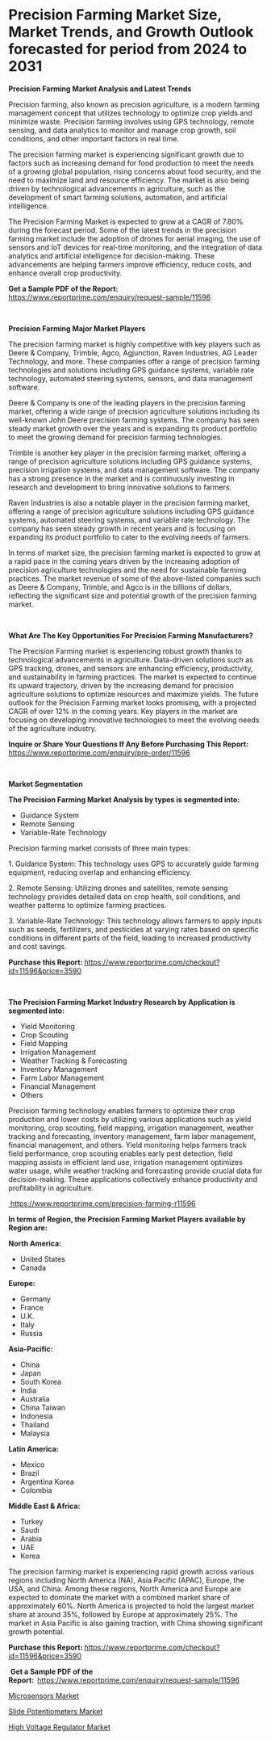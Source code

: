 <p><h1>Precision Farming Market Size, Market Trends, and Growth Outlook forecasted for period from 2024 to 2031</h1></p><p><strong>Precision Farming Market Analysis and Latest Trends</strong></p>
<p><p>Precision farming, also known as precision agriculture, is a modern farming management concept that utilizes technology to optimize crop yields and minimize waste. Precision farming involves using GPS technology, remote sensing, and data analytics to monitor and manage crop growth, soil conditions, and other important factors in real time.</p><p>The precision farming market is experiencing significant growth due to factors such as increasing demand for food production to meet the needs of a growing global population, rising concerns about food security, and the need to maximize land and resource efficiency. The market is also being driven by technological advancements in agriculture, such as the development of smart farming solutions, automation, and artificial intelligence.</p><p>The Precision Farming Market is expected to grow at a CAGR of 7.80% during the forecast period. Some of the latest trends in the precision farming market include the adoption of drones for aerial imaging, the use of sensors and IoT devices for real-time monitoring, and the integration of data analytics and artificial intelligence for decision-making. These advancements are helping farmers improve efficiency, reduce costs, and enhance overall crop productivity.</p></p>
<p><strong>Get a Sample PDF of the Report:&nbsp;</strong> <a href="https://www.reportprime.com/enquiry/request-sample/11596">https://www.reportprime.com/enquiry/request-sample/11596</a></p>
<p>&nbsp;</p>
<p><strong>Precision Farming Major Market Players</strong></p>
<p><p>The precision farming market is highly competitive with key players such as Deere & Company, Trimble, Agco, Agjunction, Raven Industries, AG Leader Technology, and more. These companies offer a range of precision farming technologies and solutions including GPS guidance systems, variable rate technology, automated steering systems, sensors, and data management software.</p><p>Deere & Company is one of the leading players in the precision farming market, offering a wide range of precision agriculture solutions including its well-known John Deere precision farming systems. The company has seen steady market growth over the years and is expanding its product portfolio to meet the growing demand for precision farming technologies.</p><p>Trimble is another key player in the precision farming market, offering a range of precision agriculture solutions including GPS guidance systems, precision irrigation systems, and data management software. The company has a strong presence in the market and is continuously investing in research and development to bring innovative solutions to farmers.</p><p>Raven Industries is also a notable player in the precision farming market, offering a range of precision agriculture solutions including GPS guidance systems, automated steering systems, and variable rate technology. The company has seen steady growth in recent years and is focusing on expanding its product portfolio to cater to the evolving needs of farmers.</p><p>In terms of market size, the precision farming market is expected to grow at a rapid pace in the coming years driven by the increasing adoption of precision agriculture technologies and the need for sustainable farming practices. The market revenue of some of the above-listed companies such as Deere & Company, Trimble, and Agco is in the billions of dollars, reflecting the significant size and potential growth of the precision farming market.</p></p>
<p>&nbsp;</p>
<p><strong>What Are The Key Opportunities For Precision Farming Manufacturers?</strong></p>
<p><p>The Precision Farming market is experiencing robust growth thanks to technological advancements in agriculture. Data-driven solutions such as GPS tracking, drones, and sensors are enhancing efficiency, productivity, and sustainability in farming practices. The market is expected to continue its upward trajectory, driven by the increasing demand for precision agriculture solutions to optimize resources and maximize yields. The future outlook for the Precision Farming market looks promising, with a projected CAGR of over 12% in the coming years. Key players in the market are focusing on developing innovative technologies to meet the evolving needs of the agriculture industry.</p></p>
<p><strong>Inquire or Share Your Questions If Any Before Purchasing This Report:</strong> <a href="https://www.reportprime.com/enquiry/pre-order/11596">https://www.reportprime.com/enquiry/pre-order/11596</a></p>
<p>&nbsp;</p>
<p><strong>Market Segmentation</strong></p>
<p><strong>The Precision Farming Market Analysis by types is segmented into:</strong></p>
<p><ul><li>Guidance System</li><li>Remote Sensing</li><li>Variable-Rate Technology</li></ul></p>
<p><p>Precision farming market consists of three main types: </p><p>1. Guidance System: This technology uses GPS to accurately guide farming equipment, reducing overlap and enhancing efficiency.</p><p>2. Remote Sensing: Utilizing drones and satellites, remote sensing technology provides detailed data on crop health, soil conditions, and weather patterns to optimize farming practices.</p><p>3. Variable-Rate Technology: This technology allows farmers to apply inputs such as seeds, fertilizers, and pesticides at varying rates based on specific conditions in different parts of the field, leading to increased productivity and cost savings.</p></p>
<p><strong>Purchase this Report:&nbsp;</strong><a href="https://www.reportprime.com/checkout?id=11596&price=3590">https://www.reportprime.com/checkout?id=11596&price=3590</a></p>
<p>&nbsp;</p>
<p><strong>The Precision Farming Market Industry Research by Application is segmented into:</strong></p>
<p><ul><li>Yield Monitoring</li><li>Crop Scouting</li><li>Field Mapping</li><li>Irrigation Management</li><li>Weather Tracking & Forecasting</li><li>Inventory Management</li><li>Farm Labor Management</li><li>Financial Management</li><li>Others</li></ul></p>
<p><p>Precision farming technology enables farmers to optimize their crop production and lower costs by utilizing various applications such as yield monitoring, crop scouting, field mapping, irrigation management, weather tracking and forecasting, inventory management, farm labor management, financial management, and others. Yield monitoring helps farmers track field performance, crop scouting enables early pest detection, field mapping assists in efficient land use, irrigation management optimizes water usage, while weather tracking and forecasting provide crucial data for decision-making. These applications collectively enhance productivity and profitability in agriculture.</p></p>
<p><a href="https://www.reportprime.com/precision-farming-r11596">&nbsp;https://www.reportprime.com/precision-farming-r11596</a></p>
<p><strong>In terms of Region, the Precision Farming Market Players available by Region are:</strong></p>
<p>
    <p> <strong> North America: </strong>
        <ul>
            <li>United States</li>
            <li>Canada</li>
        </ul>
        </p> 
    <p> <strong> Europe: </strong>
        <ul>
            <li>Germany</li>
            <li>France</li>
            <li>U.K.</li>
            <li>Italy</li>
            <li>Russia</li>
        </ul>
        </p> 
    <p> <strong> Asia-Pacific: </strong>
        <ul>
            <li>China</li>
            <li>Japan</li>
            <li>South Korea</li>
            <li>India</li>
            <li>Australia</li>
            <li>China Taiwan</li>
            <li>Indonesia</li>
            <li>Thailand</li>
            <li>Malaysia</li>
        </ul>
        </p> 
    <p> <strong> Latin America: </strong>
        <ul>
            <li>Mexico</li>
            <li>Brazil</li>
            <li>Argentina Korea</li>
            <li>Colombia</li>
        </ul>
        </p> 
    <p> <strong> Middle East & Africa: </strong>
        <ul>
            <li>Turkey</li>
            <li>Saudi</li>
            <li>Arabia</li>
            <li>UAE</li>
            <li>Korea</li>
        </ul>
    </p>
    </p>
<p><p>The precision farming market is experiencing rapid growth across various regions including North America (NA), Asia Pacific (APAC), Europe, the USA, and China. Among these regions, North America and Europe are expected to dominate the market with a combined market share of approximately 60%. North America is projected to hold the largest market share at around 35%, followed by Europe at approximately 25%. The market in Asia Pacific is also gaining traction, with China showing significant growth potential.</p></p>
<p><strong>Purchase this Report: </strong><a href="https://www.reportprime.com/checkout?id=11596&price=3590">https://www.reportprime.com/checkout?id=11596&price=3590</a></p>
<p>&nbsp;<strong>Get a Sample PDF of the Report:&nbsp;&nbsp;</strong><a href="https://www.reportprime.com/enquiry/request-sample/11596">https://www.reportprime.com/enquiry/request-sample/11596</a></p>
<p><strong></strong></p>
<p><p><a href="https://medium.com/@amandawbrown02/microsensors-market-industry-trends-and-forecast-for-period-from-2024-to-2031-0ed91017c39a">Microsensors Market</a></p><p><a href="https://medium.com/@amandawbrown02/global-slide-potentiometers-market-exploring-market-share-market-trends-and-future-growth-4ca0cb3a4f1e">Slide Potentiometers Market</a></p><p><a href="https://medium.com/@amandawbrown02/high-voltage-regulator-market-emerging-trends-and-future-prospects-for-period-from-2024-to-2031-1c9c22449e15">High Voltage Regulator Market</a></p></p>